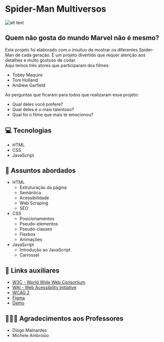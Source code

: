 # Spider-Man Multiversos

![alt text](image.png)

## Quem não gosta do mundo Marvel não é mesmo?
<p>Este projeto foi elaborado com o intuituo de mostrar os diferentes Spider-Man de cada geração. É um projeto divertido que requer atenção aos detalhes e muito gostoso de codar.<br> Aqui temos três atores que participaram dos filmes: <br> 
<ul>
<li>Tobey Maquire</li>
<li>Tom Holland</li>
<li>Andrew Garfield</li>
</ul>

As perguntas que ficaram para todos que realizaram esse projeto:
<br>
 - Qual deles você prefere? 
 - Qual deles é o mais talentoso? 
 - Qual foi o filme que mais te emocionou?
</p>


## 💻 Tecnologias
- HTML
- CSS
- JavaScript

## 💬 Assuntos abordados
- HTML
    - Estruturação da página 
    - Semântica
    - Acessibilidade
    - Web Scraping
    - SEO
- CSS
    - Posicionamentos
    - Pseudo-elementos
    - Pseudo-classes
    - Flexbox
    - Animações 
- JavaScript
    - Introdução ao JavaScript
    - Carrossel
    
## 🔗 Links auxiliares

- [W3C - World Wide Web Consortium](http://w3c.org)
- [WAI - Web Acessibility Initiative](https://www.w3.org/WAI/)
- [WCAG 2](https://www.w3.org/WAI/WCAG21/quickref/) 
- [Figma](https://www.figma.com/file/I3Q42CcVUziRN3iMfTrbfb/Stranger-Things?node-id=0%3A1) 
- [Demo](https://micheleambrosio.github.io/semana-frontend-mundo-invertido/)

## 🧚🧚‍♂️ Agradecimentos aos Professores

- Diogo Mainardes 
- Michele Ambrósio


